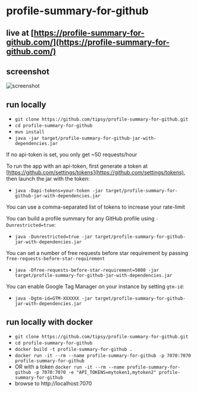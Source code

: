 # profile-summary-for-github

## live at [https://profile-summary-for-github.com/](https://profile-summary-for-github.com/)

## screenshot
![screenshot](https://user-images.githubusercontent.com/1521451/34072014-4451dbf6-e280-11e7-90a7-32ad1f313541.PNG)

## run locally
* `git clone https://github.com/tipsy/profile-summary-for-github.git`
* `cd profile-summary-for-github`
* `mvn install`
* `java -jar target/profile-summary-for-github-jar-with-dependencies.jar`

If no api-token is set, you only get ~50 requests/hour

To run the app with an api-token, first generate a token at
[https://github.com/settings/tokens](https://github.com/settings/tokens),
then launch the jar with the token:

* `java -Dapi-tokens=your-token -jar target/profile-summary-for-github-jar-with-dependencies.jar`

You can use a comma-separated list of tokens to increase your rate-limit

You can build a profile summary for any GitHub profile using `-Dunrestricted=true`:

* `java -Dunrestricted=true -jar target/profile-summary-for-github-jar-with-dependencies.jar`

You can set a number of free requests before star requirement by passing `free-requests-before-star-requirement`

* `java -Dfree-requests-before-star-requirement=5000 -jar target/profile-summary-for-github-jar-with-dependencies.jar`

You can enable Google Tag Manager on your instance by setting `gtm-id`:

* `java -Dgtm-id=GTM-XXXXXX -jar target/profile-summary-for-github-jar-with-dependencies.jar`

## run locally with docker

* `git clone https://github.com/tipsy/profile-summary-for-github.git`
* `cd profile-summary-for-github`
* `docker build -t profile-summary-for-github .`
* `docker run -it --rm --name profile-summary-for-github -p 7070:7070 profile-summary-for-github`
* OR with a token `docker run -it --rm --name profile-summary-for-github -p 7070:7070 -e "API_TOKENS=mytoken1,mytoken2" profile-summary-for-github`
* browse to http://localhost:7070
